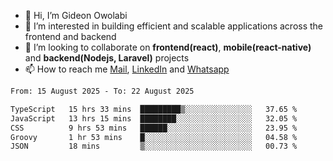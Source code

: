 - 👋 Hi, I’m Gideon Owolabi
- 👀 I’m interested in building efficient and scalable applications across the frontend and backend
- 💞️ I’m looking to collaborate on <b>frontend(react)</b>, <b>mobile(react-native)</b> and <b>backend(Nodejs, Laravel)</b> projects
- 📫 How to reach me <a href="mailto:gideoniyin2021@gmail.com">Mail</a>, <a href="https://www.linkedin.com/in/gideon-owolabi-9b667a232/">LinkedIn</a> and <a href="https://wa.me/2348055377085">Whatsapp</a>

<!---
gude1/gude1 is a ✨ special ✨ repository because its `README.md` (this file) appears on your GitHub profile.
You can click the Preview link to take a look at your changes.
--->

<!--START_SECTION:waka-->

```txt
From: 15 August 2025 - To: 22 August 2025

TypeScript   15 hrs 33 mins  █████████▒░░░░░░░░░░░░░░░   37.65 %
JavaScript   13 hrs 15 mins  ████████░░░░░░░░░░░░░░░░░   32.05 %
CSS          9 hrs 53 mins   ██████░░░░░░░░░░░░░░░░░░░   23.95 %
Groovy       1 hr 53 mins    █░░░░░░░░░░░░░░░░░░░░░░░░   04.58 %
JSON         18 mins         ▒░░░░░░░░░░░░░░░░░░░░░░░░   00.73 %
```

<!--END_SECTION:waka-->
